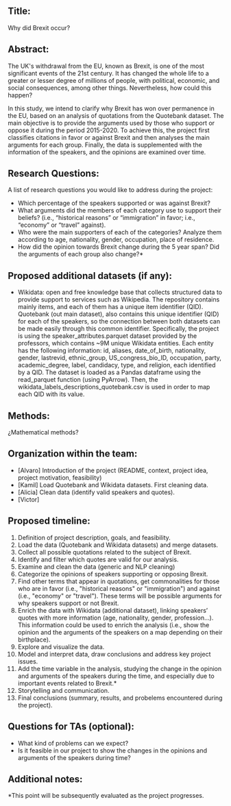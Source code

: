 ## Title:
Why did Brexit occur?

## Abstract:
The UK's withdrawal from the EU, known as Brexit, is one of the most significant events of the 21st century. It has changed the whole life to a greater or lesser degree of millions of people, with political, economic, and social consequences, among other things. Nevertheless, how could this happen?

In this study, we intend to clarify why Brexit has won over permanence in the EU, based on an analysis of quotations from the Quotebank dataset. The main objective is to provide the arguments used by those who support or oppose it during the period 2015-2020. To achieve this, the project first classifies citations in favor or against Brexit and then analyses the main arguments for each group. Finally, the data is supplemented with the information of the speakers, and the opinions are examined over time.

## Research Questions:
A list of research questions you would like to address during the project:
- Which percentage of the speakers supported or was against Brexit?
- What arguments did the members of each category use to support their beliefs? (i.e., “historical reasons” or “immigration” in favor; i.e., “economy” or “travel” against).
- Who were the main supporters of each of the categories? Analyze them according to age, nationality, gender, occupation, place of residence.  
- How did the opinion towards Brexit change during the 5 year span? Did the arguments of each group also change?*

## Proposed additional datasets (if any):
- Wikidata: open and free knowledge base that collects structured data to provide support to services such as Wikipedia. The repository contains mainly items, and each of them has a unique item identifier (QID). Quotebank (out main dataset), also contains this unique identifier (QID) for each of the speakers, so the connection between both datasets can be made easily through this common identifier. Specifically, the project is using the speaker_attributes.parquet dataset provided by the professors, which contains ~9M unique Wikidata entities. Each entity has the following information: id, aliases, date_of_birth, nationality, gender, lastrevid, ethnic_group, US_congress_bio_ID, occupation, party, academic_degree, label, candidacy, type, and religion, each identified by a QID. The dataset is loaded as a Pandas dataframe using the read_parquet function (using PyArrow). Then, the wikidata_labels_descriptions_quotebank.csv is used in order to map each QID with its value.

## Methods:
¿Mathematical methods?

## Organization within the team:
- [Alvaro] Introduction of the project (README, context, project idea, project motivation, feasibility)
- [Kamil] Load Quotebank and Wikidata datasets. First cleaning data.
- [Alicia] Clean data (identify valid speakers and quotes).
- [Victor] 

## Proposed timeline:
1.  Definition of project description, goals, and feasibility.
2.  Load the data (Quotebank and Wikidata datasets) and merge datasets.
3.  Collect all possible quotations related to the subject of Brexit.
4.  Identify and filter which quotes are valid for our analysis.
5.  Examine and clean the data (generic and NLP cleaning)
6.  Categorize the opinions of speakers supporting or opposing Brexit.
7.  Find other terms that appear in quotations, get commonalities for those who are in favor (i.e., "historical reasons" or "immigration") and against (i.e., "economy" or "travel"). These terms will be possible arguments for why speakers support or not Brexit.
8.  Enrich the data with Wikidata (additional dataset), linking speakers’ quotes with more information (age, nationality, gender, profession...). This information could be used to enrich the analysis (i.e., show the opinion and the arguments of the speakers on a map depending on their birthplace).
9.  Explore and visualize the data.
10.  Model and interpret data, draw conclusions and address key project issues.
11.  Add the time variable in the analysis, studying the change in the opinion and arguments of the speakers during the time, and especially due to important events related to Brexit.*
13.  Storytelling and communication.
14.  Final conclusions (summary, results, and probelems encountered during the project).

## Questions for TAs (optional):
- What kind of problems can we expect?
- Is it feasible in our project to show the changes in the opinions and arguments of the speakers during time?

## Additional notes:
*This point will be subsequently evaluated as the project progresses.
